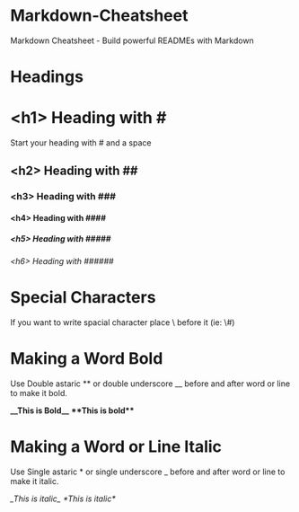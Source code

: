 # Markdown-Cheatsheet
Markdown Cheatsheet - Build powerful READMEs with Markdown

# Headings

# \<h1> Heading  with \# 
Start your heading with # and a space
## \<h2> Heading  with \#\#
### \<h3> Heading  with \#\#\#
#### \<h4> Heading  with \#\#\#\#
##### \<h5> Heading  with \#\#\#\#\#
###### \<h6> Heading  with \#\#\#\#\#\#

# Special Characters

If you want to write spacial character place \ before it (ie: \\#)

# Making a Word Bold

Use Double astaric \*\* or double underscore \_\_ before and after word or line to make it bold.

__\_\_This is Bold\_\___
**\*\*This is bold\*\***

# Making a Word or Line Italic

Use Single astaric \* or single underscore \_ before and after word or line to make it italic.

_\_This is italic\__
*\*This is italic\**
